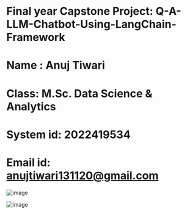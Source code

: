 # Final year Capstone Project: Q-A-LLM-Chatbot-Using-LangChain-Framework
# Name : Anuj Tiwari
# Class: M.Sc. Data Science & Analytics
# System id: 2022419534
# Email id: anujtiwari131120@gmail.com

![image](https://github.com/anuj0078/Q-A-LLM-Chatbot-Using-LangChain-Framework/assets/124493359/bb0b4821-fa29-46e9-87e6-a9aa485349ac)


![image](https://github.com/anuj0078/Q-A-LLM-Chatbot-Using-LangChain-Framework/assets/124493359/9ccce1af-7194-4a8f-861f-ed31f503f45a)

